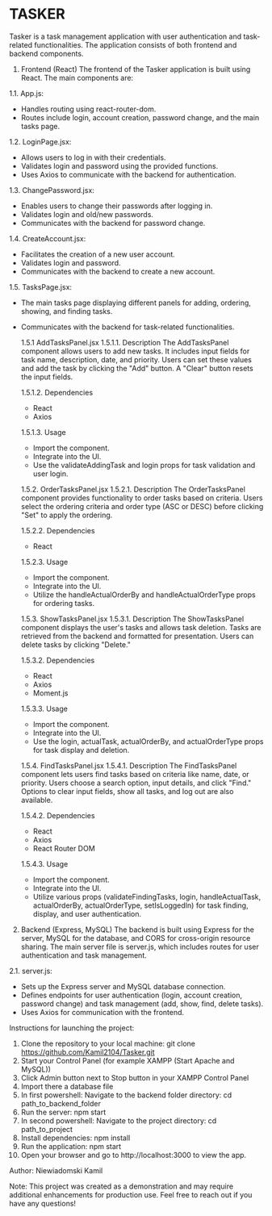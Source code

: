 # TASKER

Tasker is a task management application with user authentication and task-related functionalities. The application consists of both frontend and backend components.

1. Frontend (React)
The frontend of the Tasker application is built using React. The main components are:

1.1. App.js:
- Handles routing using react-router-dom.
- Routes include login, account creation, password change, and the main tasks page.

1.2. LoginPage.jsx:
- Allows users to log in with their credentials.
- Validates login and password using the provided functions.
- Uses Axios to communicate with the backend for authentication.

1.3. ChangePassword.jsx:
- Enables users to change their passwords after logging in.
- Validates login and old/new passwords.
- Communicates with the backend for password change.

1.4. CreateAccount.jsx:
- Facilitates the creation of a new user account.
- Validates login and password.
- Communicates with the backend to create a new account.

1.5. TasksPage.jsx:
- The main tasks page displaying different panels for adding, ordering, showing, and finding tasks.
- Communicates with the backend for task-related functionalities.

  1.5.1 AddTasksPanel.jsx
    1.5.1.1. Description
    The AddTasksPanel component allows users to add new tasks. It includes input fields for task name, description, date, and priority. Users can set these values and add the task by clicking the "Add" button. A "Clear" button resets the input fields.

    1.5.1.2. Dependencies
    - React
    - Axios
 
    1.5.1.3. Usage
    - Import the component.
    - Integrate into the UI.
    - Use the validateAddingTask and login props for task validation and user login.

  1.5.2. OrderTasksPanel.jsx
    1.5.2.1. Description
    The OrderTasksPanel component provides functionality to order tasks based on criteria. Users select the ordering criteria and order type (ASC or DESC) before clicking "Set" to apply the ordering.
    
    1.5.2.2. Dependencies
    - React
  
    1.5.2.3. Usage
    - Import the component.
    - Integrate into the UI.
    - Utilize the handleActualOrderBy and handleActualOrderType props for ordering tasks.
  
  1.5.3. ShowTasksPanel.jsx
    1.5.3.1. Description
    The ShowTasksPanel component displays the user's tasks and allows task deletion. Tasks are retrieved from the backend and formatted for presentation. Users can delete tasks by clicking "Delete."
    
    1.5.3.2. Dependencies
    - React
    - Axios
    - Moment.js
  
    1.5.3.3. Usage
    - Import the component.
    - Integrate into the UI.
    - Use the login, actualTask, actualOrderBy, and actualOrderType props for task display and deletion.
  
  1.5.4. FindTasksPanel.jsx
    1.5.4.1. Description
    The FindTasksPanel component lets users find tasks based on criteria like name, date, or priority. Users choose a search option, input details, and click "Find." Options to clear input fields, show all tasks, and log out are also available.
    
    1.5.4.2. Dependencies
    - React
    - Axios
    - React Router DOM

    1.5.4.3. Usage
    - Import the component.
    - Integrate into the UI.
    - Utilize various props (validateFindingTasks, login, handleActualTask, actualOrderBy, actualOrderType, setIsLoggedIn) for task finding, display, and user authentication.

2. Backend (Express, MySQL)
The backend is built using Express for the server, MySQL for the database, and CORS for cross-origin resource sharing. The main server file is server.js, which includes routes for user authentication and task management.

2.1. server.js:
- Sets up the Express server and MySQL database connection.
- Defines endpoints for user authentication (login, account creation, password change) and task management (add, show, find, delete tasks).
- Uses Axios for communication with the frontend.


Instructions for launching the project:
1. Clone the repository to your local machine: git clone https://github.com/Kamil2104/Tasker.git
2. Start your Control Panel (for example XAMPP (Start Apache and MySQL))
3. Click Admin button next to Stop button in your XAMPP Control Panel
4. Import there a database file
5. In first powershell: Navigate to the backend folder directory: cd path_to_backend_folder
6. Run the server: npm start
7. In second powershell: Navigate to the project directory: cd path_to_project
8. Install dependencies: npm install
9. Run the application: npm start
10. Open your browser and go to http://localhost:3000 to view the app.



Author: Niewiadomski Kamil

Note: This project was created as a demonstration and may require additional enhancements for production use. Feel free to reach out if you have any questions!
